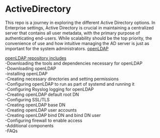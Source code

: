 # ActiveDirectory


This repo is a journey in exploring the different Active Directory options. In Enterprise settings, Active Directory is crucial in maintaining a centralized server that contains all user metadata, with the primary purpose of authenticating end-users. While scalability should be the top priority, the convenience of use and how intuitive managing the AD server is just as important for the system administrators.
[openLDAP](#1)










[openLDAP repository includes](#1)  
-Downloading the tools and dependencies necessary for openLDAP  
-Downloading openLDAP  
-installing openLDAP  
-Creating necessary directories and setting permissions  
-Configuring openLDAP to run as part of systemd and running it  
-Configuring Rsyslog logging for openLDAP  
-Creating openLDAP default root DN  
-Configuring SSL/TLS  
-Creating openLDAP base DN  
-Creating openLDAP user accounts  
-Creating openLDAP bind DN and bind DN user  
-Configuring firewall to enable access  
-Additional components  
-FAQs  




